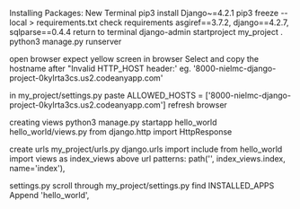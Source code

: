 Installing Packages:
New Terminal
pip3 install Django~=4.2.1
pip3 freeze --local > requirements.txt
check requirements asgiref==3.7.2, django==4.2.7, sqlparse==0.4.4
return to terminal
django-admin startproject my_project .
python3 manage.py runserver

open browser
expect yellow screen in browser
Select and copy the hostname after "Invalid HTTP_HOST header:' eg. '8000-nielmc-django-project-0kylrta3cs.us2.codeanyapp.com'

in my_project/settings.py paste
ALLOWED_HOSTS = ['8000-nielmc-django-project-0kylrta3cs.us2.codeanyapp.com']
refresh browser

creating views
python3 manage.py startapp hello_world
hello_world/views.py
from django.http import HttpResponse

create urls
my_project/urls.py
django.urls import include
from hello_world import views as index_views
above url patterns:
path('', index_views.index, name='index'),

settings.py
scroll through my_project/settings.py 
find INSTALLED_APPS
Append 'hello_world',
